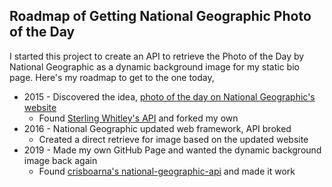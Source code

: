 ## Roadmap of Getting National Geographic Photo of the Day
I started this project to create an API to retrieve the Photo of the Day by National Geographic as a dynamic background image for my static bio page.  Here's my roadmap to get to the one today,

* 2015 - Discovered the idea, [photo of the day on National Geographic's website](http://photography.nationalgeographic.com/photography/photo-of-the-day/)
  * Found [Sterling Whitley's API](https://github.com/sterlingw/Nat-Geo-Photo-of-the-Day-API) and forked my own
* 2016 - National Geographic updated web framework, API broked
  * Created a direct retrieve for image based on the updated website
* 2019 - Made my own GitHub Page and wanted the dynamic background image back again
  * Found [crisboarna's national-geographic-api](https://github.com/crisboarna/national-geographic-api) and made it work
